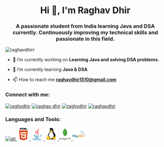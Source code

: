 <h1 align="center">Hi 👋, I'm Raghav Dhir</h1>
<h3 align="center">A passionate student from India learning Java and DSA currently. Continuously improving my technical skills and passionate in this field.</h3>

<p align="left"> <img src="https://komarev.com/ghpvc/?username=raghavdhirr&label=Profile%20views&color=0e75b6&style=flat" alt="raghavdhirr" /> </p>

- 🔭 I’m currently working on **Learning Java and solving DSA problems.**

- 🌱 I’m currently learning **Java & DSA**

- 📫 How to reach me **raghavdhir1510@gmail.com**

<h3 align="left">Connect with me:</h3>
<p align="left">
<a href="https://twitter.com/raghvdhir" target="blank"><img align="center" src="https://raw.githubusercontent.com/rahuldkjain/github-profile-readme-generator/master/src/images/icons/Social/twitter.svg" alt="raghvdhir" height="30" width="40" /></a>
<a href="https://linkedin.com/in/raghav dhir" target="blank"><img align="center" src="https://raw.githubusercontent.com/rahuldkjain/github-profile-readme-generator/master/src/images/icons/Social/linked-in-alt.svg" alt="raghav dhir" height="30" width="40" /></a>
<a href="https://instagram.com/raghvdhir" target="blank"><img align="center" src="https://raw.githubusercontent.com/rahuldkjain/github-profile-readme-generator/master/src/images/icons/Social/instagram.svg" alt="raghvdhir" height="30" width="40" /></a>
<a href="https://www.leetcode.com/raghavdhir" target="blank"><img align="center" src="https://raw.githubusercontent.com/rahuldkjain/github-profile-readme-generator/master/src/images/icons/Social/leet-code.svg" alt="raghavdhir" height="30" width="40" /></a>
</p>

<h3 align="left">Languages and Tools:</h3>
<p align="left"> <a href="https://git-scm.com/" target="_blank" rel="noreferrer"> <img src="https://www.vectorlogo.zone/logos/git-scm/git-scm-icon.svg" alt="git" width="40" height="40"/> </a> <a href="https://www.w3.org/html/" target="_blank" rel="noreferrer"> <img src="https://raw.githubusercontent.com/devicons/devicon/master/icons/html5/html5-original-wordmark.svg" alt="html5" width="40" height="40"/> </a> <a href="https://www.java.com" target="_blank" rel="noreferrer"> <img src="https://raw.githubusercontent.com/devicons/devicon/master/icons/java/java-original.svg" alt="java" width="40" height="40"/> </a> <a href="https://www.linux.org/" target="_blank" rel="noreferrer"> <img src="https://raw.githubusercontent.com/devicons/devicon/master/icons/linux/linux-original.svg" alt="linux" width="40" height="40"/> </a> <a href="https://www.mongodb.com/" target="_blank" rel="noreferrer"> <img src="https://raw.githubusercontent.com/devicons/devicon/master/icons/mongodb/mongodb-original-wordmark.svg" alt="mongodb" width="40" height="40"/> </a> <a href="https://www.mysql.com/" target="_blank" rel="noreferrer"> <img src="https://raw.githubusercontent.com/devicons/devicon/master/icons/mysql/mysql-original-wordmark.svg" alt="mysql" width="40" height="40"/> </a>  </p>

